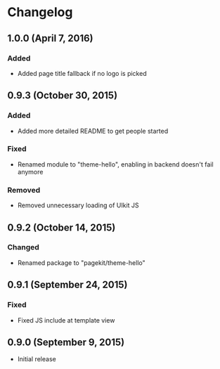 # Changelog

## 1.0.0 (April 7, 2016)

### Added
- Added page title fallback if no logo is picked

## 0.9.3 (October 30, 2015)

### Added
- Added more detailed README to get people started

### Fixed
- Renamed module to "theme-hello", enabling in backend doesn't fail anymore

### Removed
- Removed unnecessary loading of UIkit JS

## 0.9.2 (October 14, 2015)

### Changed
- Renamed package to "pagekit/theme-hello"

## 0.9.1 (September 24, 2015)

### Fixed
- Fixed JS include at template view

## 0.9.0 (September 9, 2015)

- Initial release
